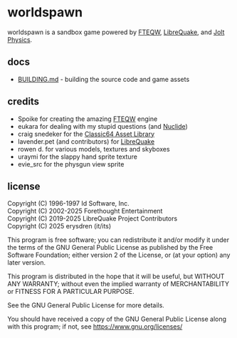 # worldspawn

worldspawn is a sandbox game powered by [FTEQW](https://www.fteqw.org/),
[LibreQuake](https://github.com/lavenderdotpet/LibreQuake), and
[Jolt Physics](https://github.com/jrouwe/JoltPhysics).

## docs

- [BUILDING.md](./BUILDING.md) - building the source code and game assets

## credits

- Spoike for creating the amazing [FTEQW](https://www.fteqw.org/) engine
- eukara for dealing with my stupid questions (and [Nuclide](https://github.com/VeraVisions/nuclide/))
- craig snedeker for the [Classic64 Asset Library](https://craigsnedeker.itch.io/classic64-asset-library)
- lavender.pet (and contributors) for [LibreQuake](https://github.com/lavenderdotpet/LibreQuake)
- rowen d. for various models, textures and skyboxes
- uraymi for the slappy hand sprite texture
- evie_src for the physgun view sprite

## license

Copyright (C) 1996-1997 Id Software, Inc.\
Copyright (C) 2002-2025 Forethought Entertainment\
Copyright (C) 2019-2025 LibreQuake Project Contributors\
Copyright (C) 2025 erysdren (it/its)

This program is free software; you can redistribute it and/or
modify it under the terms of the GNU General Public License
as published by the Free Software Foundation; either version 2
of the License, or (at your option) any later version.

This program is distributed in the hope that it will be useful,
but WITHOUT ANY WARRANTY; without even the implied warranty of
MERCHANTABILITY or FITNESS FOR A PARTICULAR PURPOSE.

See the GNU General Public License for more details.

You should have received a copy of the GNU General Public License
along with this program; if not, see https://www.gnu.org/licenses/
